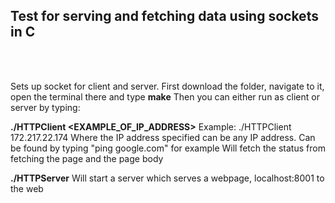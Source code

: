 ## Test for serving and fetching data using sockets in C

<br>
<br>




Sets up socket for client and server.
First download the folder, navigate to it, open the terminal there and type **make**
Then you can either run as client or server by typing:

**./HTTPClient <EXAMPLE_OF_IP_ADDRESS>**
Example: ./HTTPClient 172.217.22.174
Where the IP address specified can be any IP address. Can be found by typing "ping google.com" for example
Will fetch the status from fetching the page and the page body

**./HTTPServer**
Will start a server which serves a webpage, localhost:8001 to the web
